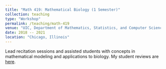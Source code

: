 ```yaml
---
title: "Math 419: Mathematical Biology (1 Semester)"
collection: teaching
type: "Workshop"
permalink: /teaching/math-419
venue: "UIC, Department of Mathematics, Statistics, and Computer Science (MSCS)"
date: 2018 -- 2021
location: "Chicago, Illinois"
---
```


Lead recitation sessions and assisted students with concepts in mathematical modeling and applications to biology. My student reviews are [here](http://homepages.math.uic.edu/~mkehoe5/teaching.html).
